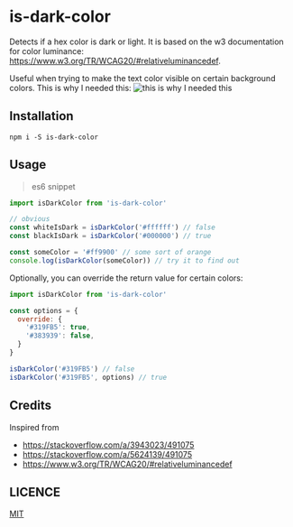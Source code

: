 # is-dark-color
Detects if a hex color is dark or light. It is based on the w3 documentation for color luminance: https://www.w3.org/TR/WCAG20/#relativeluminancedef.

Useful when trying to make the text color visible on certain background colors.
This is why I needed this: ![this is why I needed this](https://media.giphy.com/media/5wFScs9NRRffxzPI2l/giphy.gif "This is why I needed this")


## Installation
`npm i -S is-dark-color`

## Usage
> es6 snippet


```javascript
import isDarkColor from 'is-dark-color'

// obvious
const whiteIsDark = isDarkColor('#ffffff') // false
const blackIsDark = isDarkColor('#000000') // true

const someColor = '#ff9900' // some sort of orange
console.log(isDarkColor(someColor)) // try it to find out
```

Optionally, you can override the return value for certain colors:
```javascript
import isDarkColor from 'is-dark-color'

const options = {
  override: {
    '#319FB5': true,
    '#383939': false,
  }
}

isDarkColor('#319FB5') // false
isDarkColor('#319FB5', options) // true
```

## Credits
Inspired from
 - https://stackoverflow.com/a/3943023/491075
 - https://stackoverflow.com/a/5624139/491075
 - https://www.w3.org/TR/WCAG20/#relativeluminancedef

## LICENCE
[MIT](./LICENCE)

